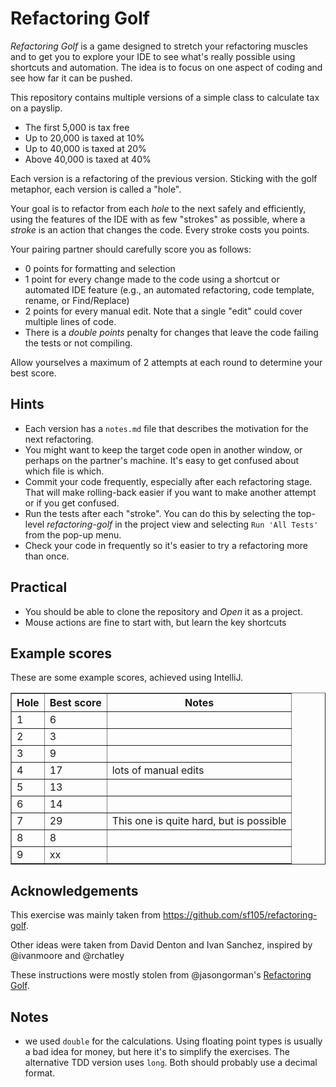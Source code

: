# Refactoring Golf
_Refactoring Golf_ is a game designed to stretch your refactoring muscles and 
to get you to explore your IDE to see what's really possible using 
shortcuts and automation. The idea is to focus on one aspect of coding 
and see how far it can be pushed.

This repository contains multiple versions of a simple class to calculate tax on a payslip.

* The first 5,000 is tax free
* Up to 20,000 is taxed at 10%
* Up to 40,000 is taxed at 20%
* Above 40,000 is taxed at 40%

Each version is a refactoring of the previous version. Sticking with the golf metaphor, 
each version is called a "hole". 

Your goal is to refactor from each _hole_ to the next safely and efficiently,
using the features of the IDE with as few "strokes" as possible, where a _stroke_ is 
an action that changes the code. Every stroke costs you points.

Your pairing partner should carefully score you as follows:

- 0 points for formatting and selection
- 1 point for every change made to the code using a shortcut or automated IDE feature 
  (e.g., an automated refactoring, code template, rename, or Find/Replace)
- 2 points for every manual edit. Note that a single "edit" could cover multiple lines of code.
- There is a _double points_ penalty for changes that leave the code failing the tests or not compiling.

Allow yourselves a maximum of 2 attempts at each round to determine your best score.

## Hints
- Each version has a `notes.md` file that describes the motivation for the next refactoring.
- You might want to keep the target code open in another window, or perhaps on the partner's machine. 
It's easy to get confused about which file is which.
- Commit your code frequently, especially after each refactoring stage. That will make rolling-back easier 
if you want to make another attempt or if you get confused.
- Run the tests after each "stroke". You can do this by selecting the top-level *refactoring-golf* in 
the project view and selecting `Run 'All Tests'` from the pop-up menu. 
- Check your code in frequently so it's easier to try a refactoring more than once.

## Practical
- You should be able to clone the repository  and _Open_ it as a project. 
- Mouse actions are fine to start with, but learn the key shortcuts

## Example scores
These are some example scores, achieved using IntelliJ.  

<table border="1">
<tr><th>Hole</th><th>Best score</th><th>Notes</th></tr>
<tr><td> 1    </td><td> 6          </td><td></td></tr>
<tr><td> 2    </td><td> 3          </td><td></td></tr>
<tr><td> 3    </td><td> 9          </td><td></td></tr>
<tr><td> 4    </td><td> 17         </td><td>lots of manual edits</td></tr> 
<tr><td> 5    </td><td> 13         </td><td></td></tr>
<tr><td> 6    </td><td> 14         </td><td></td></tr>
<tr><td> 7    </td><td> 29         </td><td>This one is quite hard, but is possible</td></tr>       
<tr><td> 8    </td><td> 8          </td><td></td></tr>
<tr><td> 9    </td><td> xx         </td><td></td></tr>
</table>       

## Acknowledgements
This exercise was mainly taken from https://github.com/sf105/refactoring-golf.

Other ideas were taken from David Denton and Ivan Sanchez, inspired by @ivanmoore and @rchatley

These instructions were mostly stolen from @jasongorman's 
<a href="https://github.com/jasongorman/RefactoringGolfJava">Refactoring Golf</a>.

## Notes

- we used `double` for the calculations. Using floating point types is usually a bad idea for money, 
but here it's to simplify the exercises. The alternative TDD version uses `long`. Both should probably 
use a decimal format.
